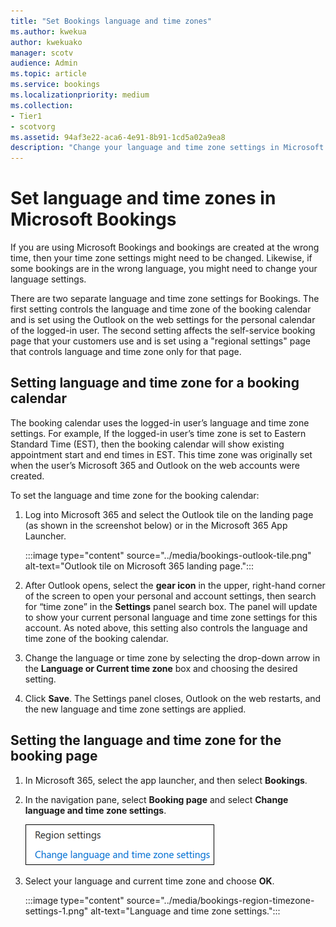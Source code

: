 ```yaml
---
title: "Set Bookings language and time zones"
ms.author: kwekua
author: kwekuako
manager: scotv
audience: Admin
ms.topic: article
ms.service: bookings
ms.localizationpriority: medium
ms.collection:
- Tier1
- scotvorg
ms.assetid: 94af3e22-aca6-4e91-8b91-1cd5a02a9ea8
description: "Change your language and time zone settings in Microsoft Bookings. If bookings are created at the wrong time, Bookings might be set for the wrong time zone."
---
```


# Set language and time zones in Microsoft Bookings

If you are using Microsoft Bookings and bookings are created at the wrong time, then your time zone settings might need to be changed. Likewise, if some bookings are in the wrong language, you might need to change your language settings.

There are two separate language and time zone settings for Bookings. The first setting controls the language and time zone of the booking calendar and is set using the Outlook on the web settings for the personal calendar of the logged-in user. The second setting affects the self-service booking page that your customers use and is set using a "regional settings" page that controls language and time zone only for that page.

## Setting language and time zone for a booking calendar

The booking calendar uses the logged-in user’s language and time zone settings. For example, If the logged-in user’s time zone is set to Eastern Standard Time (EST), then the booking calendar will show existing appointment start and end times in EST. This time zone was originally set when the user’s Microsoft 365 and Outlook on the web accounts were created.

To set the language and time zone for the booking calendar:

1. Log into Microsoft 365 and select the Outlook tile on the landing page (as shown in the screenshot below) or in the Microsoft 365 App Launcher.

   :::image type="content" source="../media/bookings-outlook-tile.png" alt-text="Outlook tile on Microsoft 365 landing page.":::

1. After Outlook opens, select the **gear icon** in the upper, right-hand corner of the screen to open your personal and account settings, then search for “time zone” in the **Settings** panel search box. The panel will update to show your current personal language and time zone settings for this account. As noted above, this setting also controls the language and time zone of the booking calendar.

1. Change the language or time zone by selecting the drop-down arrow in the **Language or Current time zone** box and choosing the desired setting.

1. Click **Save**. The Settings panel closes, Outlook on the web restarts, and the new language and time zone settings are applied.

## Setting the language and time zone for the booking page

1. In Microsoft 365, select the app launcher, and then select **Bookings**.

1. In the navigation pane, select **Booking page** and select **Change language and time zone settings**.

   ![Screenshot: Change language and time zone settings link.](../media/bookings-region-language-timezone-settings.png)

1. Select your language and current time zone and choose **OK**.

   :::image type="content" source="../media/bookings-region-timezone-settings-1.png" alt-text="Language and time zone settings.":::